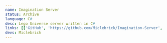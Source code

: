 ```yaml
---
name: Imagination Server
status: Archive
language: C#
desc: Lego Universe server written in C#
links: [['GitHub', 'https://github.com/Miclebrick/Imagination-Server', 'fab fa-github']]
devs: Miclebrick
---
```


